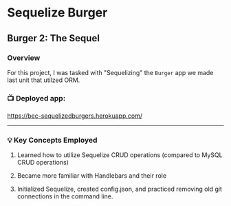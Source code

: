 # Sequelize Burger
## Burger 2: The Sequel 

### Overview

For this project, I was tasked with "Sequelizing" the `Burger` app we made last unit that utilzed ORM.

### :tv: **Deployed app:**

https://bec-sequelizedburgers.herokuapp.com/
   
------------------------------------------------

### :bulb: **Key Concepts Employed**

1. Learned how to utilize Sequelize CRUD operations (compared to MySQL CRUD operations)

2. Became more familiar with Handlebars and their role 

3. Initialized Sequelize, created config.json, and practiced removing old git connections in the command line.


